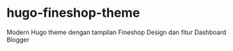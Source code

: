 # hugo-fineshop-theme
Modern Hugo theme dengan tampilan Fineshop Design dan fitur Dashboard Blogger
